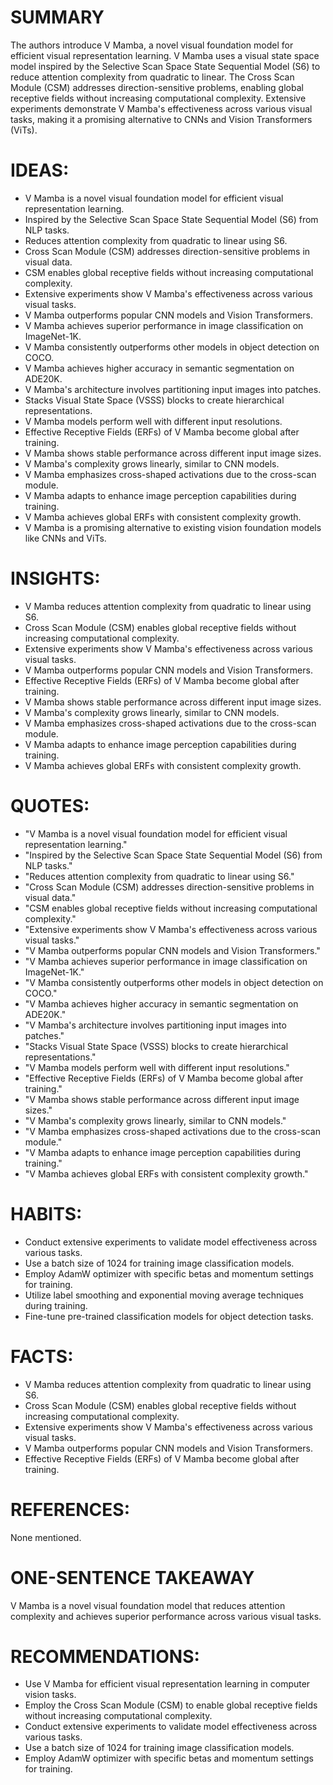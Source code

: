 # SUMMARY
The authors introduce V Mamba, a novel visual foundation model for efficient visual representation learning. V Mamba uses a visual state space model inspired by the Selective Scan Space State Sequential Model (S6) to reduce attention complexity from quadratic to linear. The Cross Scan Module (CSM) addresses direction-sensitive problems, enabling global receptive fields without increasing computational complexity. Extensive experiments demonstrate V Mamba's effectiveness across various visual tasks, making it a promising alternative to CNNs and Vision Transformers (ViTs).

# IDEAS:
- V Mamba is a novel visual foundation model for efficient visual representation learning.
- Inspired by the Selective Scan Space State Sequential Model (S6) from NLP tasks.
- Reduces attention complexity from quadratic to linear using S6.
- Cross Scan Module (CSM) addresses direction-sensitive problems in visual data.
- CSM enables global receptive fields without increasing computational complexity.
- Extensive experiments show V Mamba's effectiveness across various visual tasks.
- V Mamba outperforms popular CNN models and Vision Transformers.
- V Mamba achieves superior performance in image classification on ImageNet-1K.
- V Mamba consistently outperforms other models in object detection on COCO.
- V Mamba achieves higher accuracy in semantic segmentation on ADE20K.
- V Mamba's architecture involves partitioning input images into patches.
- Stacks Visual State Space (VSSS) blocks to create hierarchical representations.
- V Mamba models perform well with different input resolutions.
- Effective Receptive Fields (ERFs) of V Mamba become global after training.
- V Mamba shows stable performance across different input image sizes.
- V Mamba's complexity grows linearly, similar to CNN models.
- V Mamba emphasizes cross-shaped activations due to the cross-scan module.
- V Mamba adapts to enhance image perception capabilities during training.
- V Mamba achieves global ERFs with consistent complexity growth.
- V Mamba is a promising alternative to existing vision foundation models like CNNs and ViTs.

# INSIGHTS:
- V Mamba reduces attention complexity from quadratic to linear using S6.
- Cross Scan Module (CSM) enables global receptive fields without increasing computational complexity.
- Extensive experiments show V Mamba's effectiveness across various visual tasks.
- V Mamba outperforms popular CNN models and Vision Transformers.
- Effective Receptive Fields (ERFs) of V Mamba become global after training.
- V Mamba shows stable performance across different input image sizes.
- V Mamba's complexity grows linearly, similar to CNN models.
- V Mamba emphasizes cross-shaped activations due to the cross-scan module.
- V Mamba adapts to enhance image perception capabilities during training.
- V Mamba achieves global ERFs with consistent complexity growth.

# QUOTES:
- "V Mamba is a novel visual foundation model for efficient visual representation learning."
- "Inspired by the Selective Scan Space State Sequential Model (S6) from NLP tasks."
- "Reduces attention complexity from quadratic to linear using S6."
- "Cross Scan Module (CSM) addresses direction-sensitive problems in visual data."
- "CSM enables global receptive fields without increasing computational complexity."
- "Extensive experiments show V Mamba's effectiveness across various visual tasks."
- "V Mamba outperforms popular CNN models and Vision Transformers."
- "V Mamba achieves superior performance in image classification on ImageNet-1K."
- "V Mamba consistently outperforms other models in object detection on COCO."
- "V Mamba achieves higher accuracy in semantic segmentation on ADE20K."
- "V Mamba's architecture involves partitioning input images into patches."
- "Stacks Visual State Space (VSSS) blocks to create hierarchical representations."
- "V Mamba models perform well with different input resolutions."
- "Effective Receptive Fields (ERFs) of V Mamba become global after training."
- "V Mamba shows stable performance across different input image sizes."
- "V Mamba's complexity grows linearly, similar to CNN models."
- "V Mamba emphasizes cross-shaped activations due to the cross-scan module."
- "V Mamba adapts to enhance image perception capabilities during training."
- "V Mamba achieves global ERFs with consistent complexity growth."

# HABITS:
- Conduct extensive experiments to validate model effectiveness across various tasks.
- Use a batch size of 1024 for training image classification models.
- Employ AdamW optimizer with specific betas and momentum settings for training.
- Utilize label smoothing and exponential moving average techniques during training.
- Fine-tune pre-trained classification models for object detection tasks.

# FACTS:
- V Mamba reduces attention complexity from quadratic to linear using S6.
- Cross Scan Module (CSM) enables global receptive fields without increasing computational complexity.
- Extensive experiments show V Mamba's effectiveness across various visual tasks.
- V Mamba outperforms popular CNN models and Vision Transformers.
- Effective Receptive Fields (ERFs) of V Mamba become global after training.

# REFERENCES:
None mentioned.

# ONE-SENTENCE TAKEAWAY
V Mamba is a novel visual foundation model that reduces attention complexity and achieves superior performance across various visual tasks.

# RECOMMENDATIONS:
- Use V Mamba for efficient visual representation learning in computer vision tasks.
- Employ the Cross Scan Module (CSM) to enable global receptive fields without increasing computational complexity.
- Conduct extensive experiments to validate model effectiveness across various tasks.
- Use a batch size of 1024 for training image classification models.
- Employ AdamW optimizer with specific betas and momentum settings for training.